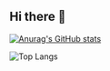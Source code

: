 ## Hi there 👋


[![Anurag's GitHub stats](https://github-readme-stats.vercel.app/api?username=diegoezequiel23&theme=prussian&show_icons=true)](https://github.com/anuraghazra/github-readme-stats)



![Top Langs](https://github-readme-stats.vercel.app/api/top-langs/?username=diegoezequiel23&layout=compact)
<!--
**diegoezequiel23/diegoezequiel23** is a ✨ _special_ ✨ repository because its `README.md` (this file) appears on your GitHub profile.

Here are some ideas to get you started:

- 🔭 I’m currently working on ...
- 🌱 I’m currently learning ...
- 👯 I’m looking to collaborate on ...
- 🤔 I’m looking for help with ...
- 💬 Ask me about ...
- 📫 How to reach me: ...
- 😄 Pronouns: ...
- ⚡ Fun fact: ...
-->

